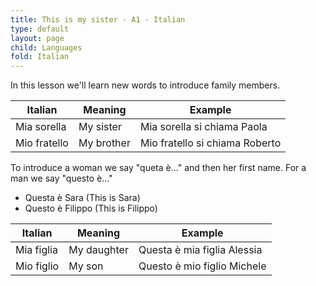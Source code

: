 ```yaml
---
title: This is my sister - A1 - Italian
type: default
layout: page
child: Languages
fold: Italian
---
```


In this lesson we'll learn new words to introduce family members.

| Italian | Meaning | Example |
| ------- | ------- | ------- |
| Mia sorella | My sister | Mia sorella si chiama Paola |
| Mio fratello | My brother | Mio fratello si chiama Roberto |

To introduce a woman we say "queta è..." and then her first name. For
a man we say "questo è..."

- Questa è Sara (This is Sara)
- Questo è Filippo (This is Filippo)

| Italian | Meaning | Example |
| ------- | ------- | ------- |
| Mia figlia | My daughter | Questa è mia figlia Alessia |
| Mio figlio | My son | Questo è mio figlio Michele |
